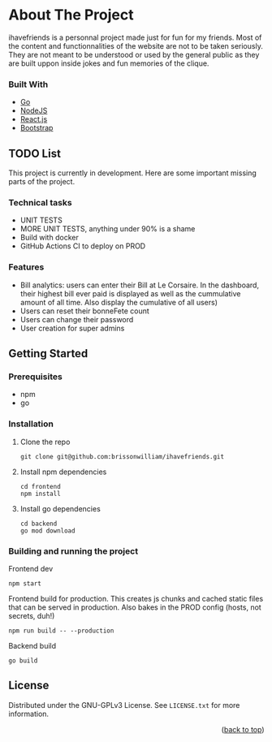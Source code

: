 <div id="top"></div>


<!-- ABOUT THE PROJECT -->
# About The Project

ihavefriends is a personnal project made just for fun for my friends. Most of the content and functionnalities 
of the website are not to be taken seriously. They are not meant to be understood or used by the general public
as they are built uppon inside jokes and fun memories of the clique.


### Built With

* [Go](https://go.dev/)
* [NodeJS](https://nodejs.org/en/)
* [React.js](https://reactjs.org/)
* [Bootstrap](https://getbootstrap.com)


## TODO List

This project is currently in development. Here are some important missing parts of the project.

### Technical tasks
- UNIT TESTS
- MORE UNIT TESTS, anything under 90% is a shame
- Build with docker
- GitHub Actions CI to deploy on PROD

### Features
- Bill analytics: users can enter their Bill at Le Corsaire. In the dashboard, their highest bill ever paid is displayed as well as the cummulative amount of all time. Also display the cumulative of all users)
- Users can reset their bonneFete count 
- Users can change their password
- User creation for super admins


<!-- GETTING STARTED -->
## Getting Started

### Prerequisites
* npm
* go

### Installation

1. Clone the repo
   ```
   git clone git@github.com:brissonwilliam/ihavefriends.git
   ```
2. Install npm dependencies
   ```
   cd frontend
   npm install
   ```
3. Install go dependencies
   ```
   cd backend
   go mod download
   ```

### Building and running the project
Frontend dev
```
npm start
```

Frontend build for production. This creates js chunks and cached static files that can be served in production. Also bakes in the PROD config (hosts, not secrets, duh!)
```
npm run build -- --production
```

Backend build
```
go build
```


<!-- LICENSE -->
## License

Distributed under the GNU-GPLv3 License. See `LICENSE.txt` for more information.

<p align="right">(<a href="#top">back to top</a>)</p>
